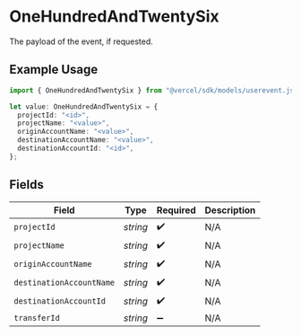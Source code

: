 # OneHundredAndTwentySix

The payload of the event, if requested.

## Example Usage

```typescript
import { OneHundredAndTwentySix } from "@vercel/sdk/models/userevent.js";

let value: OneHundredAndTwentySix = {
  projectId: "<id>",
  projectName: "<value>",
  originAccountName: "<value>",
  destinationAccountName: "<value>",
  destinationAccountId: "<id>",
};
```

## Fields

| Field                    | Type                     | Required                 | Description              |
| ------------------------ | ------------------------ | ------------------------ | ------------------------ |
| `projectId`              | *string*                 | :heavy_check_mark:       | N/A                      |
| `projectName`            | *string*                 | :heavy_check_mark:       | N/A                      |
| `originAccountName`      | *string*                 | :heavy_check_mark:       | N/A                      |
| `destinationAccountName` | *string*                 | :heavy_check_mark:       | N/A                      |
| `destinationAccountId`   | *string*                 | :heavy_check_mark:       | N/A                      |
| `transferId`             | *string*                 | :heavy_minus_sign:       | N/A                      |